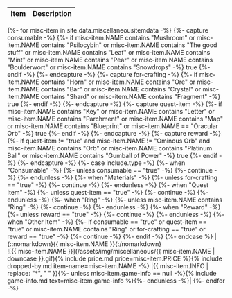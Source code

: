 |Item|Description|
|-|-|
{%- for misc-item in site.data.miscellaneousitemdata -%}
  {%- capture consumable -%}
    {%- if misc-item.NAME contains "Mushroom" or misc-item.NAME contains "Psilocybin" or misc-item.NAME contains "The good stuff" or misc-item.NAME contains "Leaf" or misc-item.NAME contains "Mint" or misc-item.NAME contains "Pear" or misc-item.NAME contains "Boulderwort" or misc-item.NAME contains "Snowdrops" -%}
      true
    {%- endif -%}
  {%- endcapture -%}
  {%- capture for-crafting -%}
    {%- if misc-item.NAME contains "Horn" or misc-item.NAME contains "Ore" or misc-item.NAME contains "Bar" or misc-item.NAME contains "Crystal" or misc-item.NAME contains "Shard" or misc-item.NAME contains "Fragment" -%}
      true
    {%- endif -%}
  {%- endcapture -%}
  {%- capture quest-item -%}
    {%- if misc-item.NAME contains "Key" or misc-item.NAME contains "Letter" or misc-item.NAME contains "Parchment" or misc-item.NAME contains "Map" or misc-item.NAME contains "Blueprint" or misc-item.NAME == "Oracular Orb" -%}
      true
    {%- endif -%}
  {%- endcapture -%}
  {%- capture reward -%}
    {%- if quest-item != "true" and misc-item.NAME != "Ominous Orb" and misc-item.NAME contains "Orb" or misc-item.NAME contains "Platinum Ball" or misc-item.NAME contains "Gumball of Power" -%}
      true
    {%- endif -%}
  {%- endcapture -%}
  {%- case include.type -%}
    {%- when "Consumable" -%}
      {%- unless consumable == "true" -%}
        {%- continue -%}
      {%- endunless -%}
    {%- when "Materials" -%}
      {%- unless for-crafting == "true" -%}
        {%- continue -%}
      {%- endunless -%}
    {%- when "Quest Item" -%}
      {%- unless quest-item == "true" -%}
        {%- continue -%}
      {%- endunless -%}
    {%- when "Ring" -%}
      {%- unless misc-item.NAME contains "Ring" -%}
        {%- continue -%}
      {%- endunless -%}
    {%- when "Reward" -%}
      {%- unless reward == "true" -%}
        {%- continue -%}
      {%- endunless -%}
    {%- when "Other Item" -%}
      {%- if consumable == "true" or quest-item == "true" or misc-item.NAME contains "Ring" or for-crafting == "true" or reward == "true" -%}
        {%- continue -%}
      {%- endif -%}
  {%- endcase %}
  |{::nomarkdown}<span id="{{ misc-item.NAME | downcase | replace: ' ', '-' }}" class="record-name">{{ misc-item.NAME }}</span>{:/nomarkdown}<br />![{{ misc-item.NAME }}](/assets/img/miscellaneous/{{ misc-item.NAME | downcase }}.gif){% include price.md price=misc-item.PRICE %}{% include dropped-by.md item-name=misc-item.NAME -%}
  |{{ misc-item.INFO | replace: "*", " " }}{%- unless misc-item.game-info == null -%}{% include game-info.md text=misc-item.game-info %}{%- endunless -%}|
{%- endfor -%}